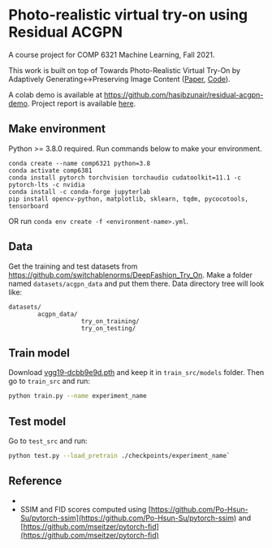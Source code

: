 # Photo-realistic virtual try-on using Residual ACGPN

A course project for COMP 6321 Machine Learning, Fall 2021.

This work is built on top of Towards Photo-Realistic Virtual Try-On by Adaptively
Generating↔Preserving Image Content ([Paper](https://arxiv.org/pdf/2003.05863.pdf), [Code](https://github.com/switchablenorms/DeepFashion_Try_On)).

A colab demo is available at https://github.com/hasibzunair/residual-acgpn-demo. Project report is available [here](WILL_BE_ADDED).

## Make environment
Python >= 3.8.0 required. Run commands below to make your environment.
```
conda create --name comp6321 python=3.8
conda activate comp6381
conda install pytorch torchvision torchaudio cudatoolkit=11.1 -c pytorch-lts -c nvidia
conda install -c conda-forge jupyterlab
pip install opencv-python, matplotlib, sklearn, tqdm, pycocotools, tensorboard
```
OR run `conda env create -f <environment-name>.yml`.

## Data
    
Get the training and test datasets from https://github.com/switchablenorms/DeepFashion_Try_On. Make a folder named `datasets/acgpn_data` and put them there. Data directory tree will look like:

```
datasets/
        acgpn_data/
                    try_on_training/
                    try_on_testing/
```
    
## Train model

Download [vgg19-dcbb9e9d.pth](https://github.com/hasibzunair/residual-acgpn/releases/download/tag/v0.1/vgg19-dcbb9e9d.pth) and keep it in `train_src/models` folder. Then go to `train_src` and run:

```sh
python train.py --name experiment_name
```
    
## Test model
Go to `test_src` and run:
```sh
python test.py --load_pretrain ./checkpoints/experiment_name`
```

## Reference
* 
* SSIM and FID scores computed using [https://github.com/Po-Hsun-Su/pytorch-ssim](https://github.com/Po-Hsun-Su/pytorch-ssim) and [https://github.com/mseitzer/pytorch-fid](https://github.com/mseitzer/pytorch-fid)

